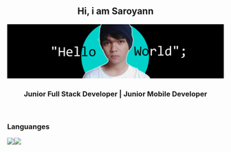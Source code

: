 <div align="center">
<h2>Hi, i am Saroyann</h2>
</div>


<img src="https://raw.githubusercontent.com/Saroyann/Saroyann/main/img/buat%20readme.jpg">
<div align="center">
  <h3>Junior Full Stack Developer | Junior Mobile Developer</h3>
</div>
<br>
<h3>Languanges</h3>
<img src="https://img.shields.io/badge/HTML-239120?style=for-the-badge&logo=html5&logoColor=white" style="float: left;">
<img src="https://img.shields.io/badge/css3-%231572B6.svg?style=for-the-badge&logo=css3&logoColor=white" style="float: left;">

